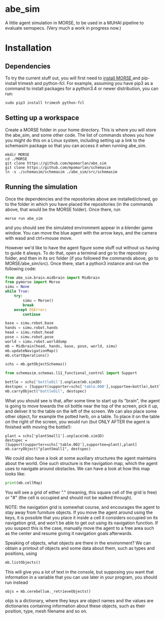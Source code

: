 # abe_sim
A little agent simulation in MORSE, to be used in a MUHAI pipeline to evaluate semspecs. (Very much a work in progress now.)

# Installation

## Dependencies

To try the current stuff out, you will first need to [install MORSE ](https://www.openrobots.org/morse/doc/stable/user/installation.html) and pip-install trimesh and python-fcl. For example, assuming you have pip3 as a command to install packages for a python3.4 or newer distribution, you can run:

```
sudo pip3 install trimesh python-fcl
```

## Setting up a workspace

Create a MORSE folder in your home directory. This is where you will store the abe_sim, and some other code. The list of commands shows you how you might do this on a Linux system, including setting up a link to the schemasim package so that you can access it when running abe_sim.

```
mkdir MORSE
cd ./MORSE
git clone https://github.com/mpomarlan/abe_sim
git clone https://github.com/mpomarlan/schemasim
ln -s ./schemasim/schemasim ./abe_sim/src/schemasim
```
## Running the simulation

Once the dependencies and the repositories above are installed/cloned, go to the folder in which you have placed the repositories (in the commands above, that would be the MORSE folder). Once there, run

```
morse run abe_sim
```

and you should see the simulated environment appear in a blender game window. You can move the blue agent with the arrow keys, and the camera with wasd and ctrl+mouse move.

However we'd like to have the agent figure some stuff out without us having to guide it always. To do that, open a terminal and go to the repository folder, and then in its src folder (if you followed the commands above, go to MORSE/abe_sim/src). Once there, start a python3 instance and run the following code:

```python
from abe_sim.brain.midbrain import Midbrain
from pymorse import Morse
simu = None
while True:
    try:
        simu = Morse()
        break
    except OSError:
        continue

base = simu.robot.base
hands = simu.robot.hands
head = simu.robot.head
pose = simu.robot.pose
world = simu.robot.worlddump
mb = Midbrain(head, hands, base, pose, world, simu)
mb.updateNavigationMap()
mb.startOperations()

schs = mb.getObjectSchemas()

from schemasim.schemas.l11_functional_control import Support

bottle = schs['bottleOil'].unplace(mb.sim3D)
destspec = [Support(supporter=schs['table.000'],supportee=bottle),bottle]
mb.carryObject("bottleOil", destspec)
```

What you should see is that, after some time to start up its "brain", the agent is going to move towards the oil bottle near the top of the screen, pick it up, and deliver it to the table on the left of the screen. We can also place some other object, for example the potted herb, on a table. To place it on the table on the right of the screen, you would run (but ONLY AFTER the agent is finished with moving the bottle!):

```
plant = schs['plantSmall1'].unplace(mb.sim3D)
destspec = [Support(supporter=schs['table.002'],supportee=plant),plant]
mb.carryObject("plantSmall1", destspec)
```

We could also have a look at some auxiliary structures the agent maintains about the world. One such structure is the navigation map, which the agent uses to navigate around obstacles. We can have a look at how this map looks like:

```python
print(mb.cellMap)
```

You will see a grid of either "." (meaning, this square cell of the grid is free) or "#" (the cell is occupied and should not be walked through).

NOTE: the navigation grid is somewhat course, and encourages the agent to stay away from furniture objects. If you move the agent around using the keys, it is possible that you place it inside a cell it considers occupied on its navigation grid, and won't be able to get out using its navigation function. If you suspect this is the case, manually move the agent to a free area such as the center and resume giving it navigation goals afterwards.

Speaking of objects, what objects are there in the environment? We can obtain a printout of objects and some data about them, such as types and positions, using

```python
mb.listObjects()
```

This will give you a lot of text in the console, but supposing you want that information in a variable that you can use later in your program, you should run instead

```
objs = mb.cerebellum._retrieveObjects()
```

objs is a dictionary, where they keys are object names and the values are dictionaries containing information about these objects, such as their position, type, mesh filename and so on.
